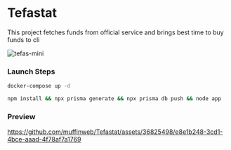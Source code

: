 # Tefastat
 This project fetches funds from official service and brings best time to buy funds to cli
 
![tefas-mini](https://github.com/muffinweb/Tefastat/assets/36825498/344273c5-0f95-4c28-a3aa-c91625b52128)

### Launch Steps
```bash
docker-compose up -d
```

```bash
npm install && npx prisma generate && npx prisma db push && node app
```

### Preview
https://github.com/muffinweb/Tefastat/assets/36825498/e8e1b248-3cd1-4bce-aaad-4f78af7a1769

